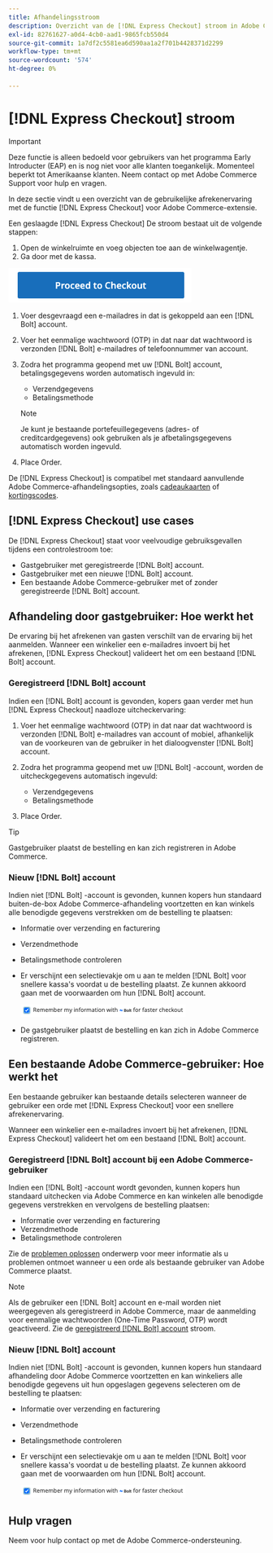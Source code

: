 ```yaml
---
title: Afhandelingsstroom
description: Overzicht van de [!DNL Express Checkout] stroom in Adobe Commerce.
exl-id: 82761627-a0d4-4cb0-aad1-9865fcb550d4
source-git-commit: 1a7df2c5581ea6d590aa1a2f701b4428371d2299
workflow-type: tm+mt
source-wordcount: '574'
ht-degree: 0%

---
```


# [!DNL Express Checkout] stroom

>[!IMPORTANT]
>
> Deze functie is alleen bedoeld voor gebruikers van het programma Early Introducter (EAP) en is nog niet voor alle klanten toegankelijk. Momenteel beperkt tot Amerikaanse klanten. Neem contact op met Adobe Commerce Support voor hulp en vragen.

In deze sectie vindt u een overzicht van de gebruikelijke afrekenervaring met de functie [!DNL Express Checkout] voor Adobe Commerce-extensie.

Een geslaagde [!DNL Express Checkout] De stroom bestaat uit de volgende stappen:

1. Open de winkelruimte en voeg objecten toe aan de winkelwagentje.
1. Ga door met de kassa.

![Afhandeling](assets/proceed-checkout.png)

1. Voer desgevraagd een e-mailadres in dat is gekoppeld aan een [!DNL Bolt] account.
1. Voer het eenmalige wachtwoord (OTP) in dat naar dat wachtwoord is verzonden [!DNL Bolt] e-mailadres of telefoonnummer van account.
1. Zodra het programma geopend met uw [!DNL Bolt] account, betalingsgegevens worden automatisch ingevuld in:

   - Verzendgegevens
   - Betalingsmethode

   >[!NOTE]
   >
   > Je kunt je bestaande portefeuillegegevens (adres- of creditcardgegevens) ook gebruiken als je afbetalingsgegevens automatisch worden ingevuld.

1. Place Order.

De [!DNL Express Checkout] is compatibel met standaard aanvullende Adobe Commerce-afhandelingsopties, zoals [cadeaukaarten](https://docs.magento.com/user-guide/catalog/product-gift-card.html) of [kortingscodes](https://docs.magento.com/user-guide/marketing/price-rules-cart-coupon.html).

## [!DNL Express Checkout] use cases

De [!DNL Express Checkout] staat voor veelvoudige gebruiksgevallen tijdens een controlestroom toe:

- Gastgebruiker met geregistreerde [!DNL Bolt] account.
- Gastgebruiker met een nieuwe [!DNL Bolt] account.
- Een bestaande Adobe Commerce-gebruiker met of zonder geregistreerde [!DNL Bolt] account.

## Afhandeling door gastgebruiker: Hoe werkt het

De ervaring bij het afrekenen van gasten verschilt van de ervaring bij het aanmelden. Wanneer een winkelier een e-mailadres invoert bij het afrekenen, [!DNL Express Checkout] valideert het om een bestaand [!DNL Bolt] account.

### Geregistreerd [!DNL Bolt] account

Indien een [!DNL Bolt] account is gevonden, kopers gaan verder met hun [!DNL Express Checkout] naadloze uitcheckervaring:

1. Voer het eenmalige wachtwoord (OTP) in dat naar dat wachtwoord is verzonden [!DNL Bolt] e-mailadres van account of mobiel, afhankelijk van de voorkeuren van de gebruiker in het dialoogvenster [!DNL Bolt] account.
1. Zodra het programma geopend met uw [!DNL Bolt] -account, worden de uitcheckgegevens automatisch ingevuld:

   - Verzendgegevens
   - Betalingsmethode

1. Place Order.

>[!TIP]
>
> Gastgebruiker plaatst de bestelling en kan zich registreren in Adobe Commerce.

### Nieuw [!DNL Bolt] account

Indien niet [!DNL Bolt] -account is gevonden, kunnen kopers hun standaard buiten-de-box Adobe Commerce-afhandeling voortzetten en kan winkels alle benodigde gegevens verstrekken om de bestelling te plaatsen:

- Informatie over verzending en facturering
- Verzendmethode
- Betalingsmethode controleren
- Er verschijnt een selectievakje om u aan te melden [!DNL Bolt] voor snellere kassa&#39;s voordat u de bestelling plaatst. Ze kunnen akkoord gaan met de voorwaarden om hun [!DNL Bolt] account.

   ![Herinneren [!DNL Bolt]](assets/checked-bolt.png)

- De gastgebruiker plaatst de bestelling en kan zich in Adobe Commerce registreren.

## Een bestaande Adobe Commerce-gebruiker: Hoe werkt het

Een bestaande gebruiker kan bestaande details selecteren wanneer de gebruiker een orde met [!DNL Express Checkout] voor een snellere afrekenervaring.

Wanneer een winkelier een e-mailadres invoert bij het afrekenen, [!DNL Express Checkout] valideert het om een bestaand [!DNL Bolt] account.

### Geregistreerd [!DNL Bolt] account bij een Adobe Commerce-gebruiker

Indien een [!DNL Bolt] -account wordt gevonden, kunnen kopers hun standaard uitchecken via Adobe Commerce en kan winkelen alle benodigde gegevens verstrekken en vervolgens de bestelling plaatsen:

- Informatie over verzending en facturering
- Verzendmethode
- Betalingsmethode controleren

Zie de [problemen oplossen](../express-checkout/troubleshooting.md) onderwerp voor meer informatie als u problemen ontmoet wanneer u een orde als bestaande gebruiker van Adobe Commerce plaatst.

>[!NOTE]
>
> Als de gebruiker een [!DNL Bolt] account en e-mail worden niet weergegeven als geregistreerd in Adobe Commerce, maar de aanmelding voor eenmalige wachtwoorden (One-Time Password, OTP) wordt geactiveerd. Zie de [geregistreerd [!DNL Bolt] account](#registered-bolt-account) stroom.

### Nieuw [!DNL Bolt] account

Indien niet [!DNL Bolt] -account is gevonden, kunnen kopers hun standaard afhandeling door Adobe Commerce voortzetten en kan winkeliers alle benodigde gegevens uit hun opgeslagen gegevens selecteren om de bestelling te plaatsen:

- Informatie over verzending en facturering
- Verzendmethode
- Betalingsmethode controleren
- Er verschijnt een selectievakje om u aan te melden [!DNL Bolt] voor snellere kassa&#39;s voordat u de bestelling plaatst. Ze kunnen akkoord gaan met de voorwaarden om hun [!DNL Bolt] account.

   ![Herinneren [!DNL Bolt]](assets/checked-bolt.png)

## Hulp vragen

Neem voor hulp contact op met de Adobe Commerce-ondersteuning.
